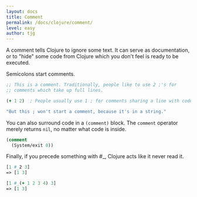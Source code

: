 ```yaml
---
layout: docs
title: Comment
permalink: /docs/clojure/comment/
level: easy
author: tjg
---
```


A comment tells Clojure to ignore some text. It can serve as
documentation, or to "hide" some code from Clojure which you don't
feel is ready to be executed.

Semicolons start comments.

```clojure
;; This is a comment. Traditionally, people like to use 2 ;'s for
;; comments which take up full lines.

(+ 1 2)  ; People usually use 1 ; for comments sharing a line with code.

"But this ; won't start a comment, because it's in a string."
```

You can also surround code in a `(comment)` block. The `comment`
operator merely returns `nil`, no matter what code is inside.

```clojure
(comment
  (System/exit 0))
```

Finally, if you precede something with #_, Clojure acts like it never
read it.

```clojure
[1 #_2 3]
=> [1 3]

[1 #_(+ 1 2 3 4) 3]
=> [1 3]
```